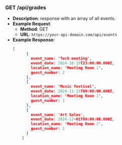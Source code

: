 ### GET /api/grades
- **Description**: response with an array of all events.
- **Example Request**:
  - **Method**: GET
  - **URL**: `https://your-api-domain.com/api/events`
- **Example Response**:
  ```json
  [
        {
          event_name: 'Tech meeting',
          event_date: 2024-10-19T23:00:00.000Z,
          location_name: 'Meeting Room 1',
          guest_number: 2
        },
        {
          event_name: 'Music festival',
          event_date: 2024-11-15T00:00:00.000Z,
          location_name: 'Meeting Room 1',
          guest_number: 1
        },
        {
          event_name: 'Art Sales',
          event_date: 2024-12-01T00:00:00.000Z,
          location_name: 'Meeting Room 2',
          guest_number: 1
        }
      ]
  ```